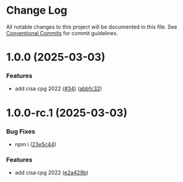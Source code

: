 # Change Log

All notable changes to this project will be documented in this file.
See [Conventional Commits](https://conventionalcommits.org) for commit guidelines.

# 1.0.0 (2025-03-03)


### Features

* add cisa cpg 2022 ([#34](https://github.com/auditlogic/suite/issues/34)) ([abbfc32](https://github.com/auditlogic/suite/commit/abbfc327fa01a8bb97cf268d59c18a25f27f694b))





# 1.0.0-rc.1 (2025-03-03)


### Bug Fixes

* npm i ([23e5c44](https://github.com/auditlogic/suite/commit/23e5c441c1178c718d572672a34c7942011d1111))


### Features

* add cisa cpg 2022 ([e2a429b](https://github.com/auditlogic/suite/commit/e2a429b739110517bdc88361c1393657c1ada1fb))
